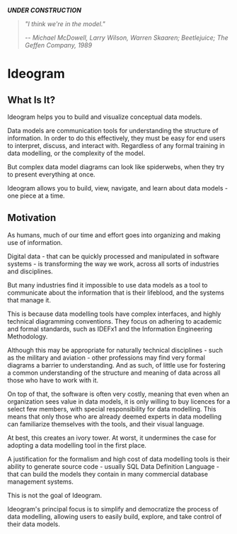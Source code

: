 ***UNDER CONSTRUCTION***

> *"I think we're in the model."*
>
> -- <cite>Michael McDowell, Larry Wilson, Warren Skaaren; *Beetlejuice*; The Geffen Company, 1989</cite>


# Ideogram

## What Is It?

Ideogram helps you to build and visualize conceptual data models.

Data models are communication tools for understanding the structure of information. In order to do this effectively, they must be easy for end users to interpret, discuss, and interact with. Regardless of any formal training in data modelling, or the complexity of the model.

But complex data model diagrams can look like spiderwebs, when they try to present everything at once.

Ideogram allows you to build, view, navigate, and learn about data models - one piece at a time.

## Motivation

As humans, much of our time and effort goes into organizing and making use of information.

Digital data - that can be quickly processed and manipulated in software systems - is transforming the way we work, across all sorts of industries and disciplines.

But many industries find it impossible to use data models as a tool to communicate about the information that is their lifeblood, and the systems that manage it.

This is because data modelling tools have complex interfaces, and highly technical diagramming conventions. They focus on adhering to academic and formal standards, such as IDEFx1 and the Information Engineering Methodology.

Although this may be appropriate for naturally technical disciplines - such as the military and aviation - other professions may find very formal diagrams a barrier to understanding. And as such, of little use for fostering a common understanding of the structure and meaning of data across all those who have to work with it.

On top of that, the software is often very costly, meaning that even when an organization sees value in data models, it is only willing to buy licences for a select few members, with special responsibility for data modelling. This means that only those who are already deemed experts in data modelling can familiarize themselves with the tools, and their visual language.

At best, this creates an ivory tower. At worst, it undermines the case for adopting a data modelling tool in the first place.

A justification for the formalism and high cost of data modelling tools is their ability to generate source code - usually SQL Data Definition Language - that can build the models they contain in many commercial database management systems.

This is not the goal of Ideogram.

Ideogram's principal focus is to simplify and democratize the process of data modelling, allowing users to easily build, explore, and take control of their data models.

